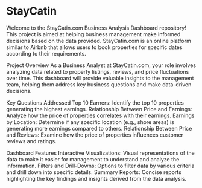 # StayCatin
Welcome to the StayCatin.com Business Analysis Dashboard repository! This project is aimed at helping business management make informed decisions based on the data provided. StayCatin.com is an online platform similar to Airbnb that allows users to book properties for specific dates according to their requirements.

Project Overview
As a Business Analyst at StayCatin.com, your role involves analyzing data related to property listings, reviews, and price fluctuations over time. This dashboard will provide valuable insights to the management team, helping them address key business questions and make data-driven decisions.

Key Questions Addressed
Top 10 Earners: Identify the top 10 properties generating the highest earnings.
Relationship Between Price and Earnings: Analyze how the price of properties correlates with their earnings.
Earnings by Location: Determine if any specific location (e.g., shore areas) is generating more earnings compared to others.
Relationship Between Price and Reviews: Examine how the price of properties influences customer reviews and ratings.

Dashboard Features
Interactive Visualizations: Visual representations of the data to make it easier for management to understand and analyze the information.
Filters and Drill-Downs: Options to filter data by various criteria and drill down into specific details.
Summary Reports: Concise reports highlighting the key findings and insights derived from the data analysis.
